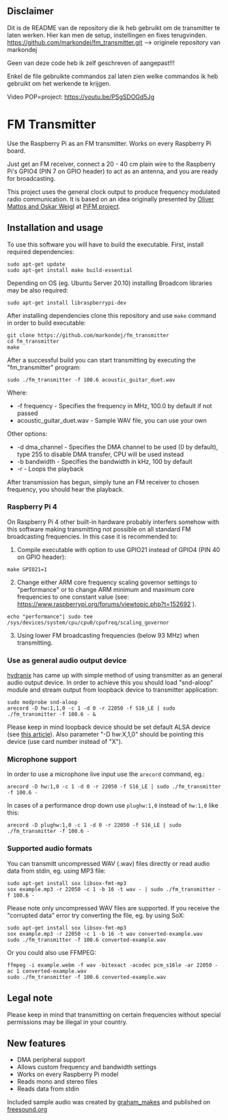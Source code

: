 ## Disclaimer
Dit is de README van de repository die ik heb gebruikt om de transmitter te laten werken. Hier kan men de setup, instellingen en fixes terugvinden.
https://github.com/markondej/fm_transmitter.git --> originele repository van markondej

Geen van deze code heb ik zelf geschreven of aangepast!!!

Enkel de file gebruikte commandos zal laten zien welke commandos ik heb gebruikt om het werkende te krijgen.

Video POP=project: https://youtu.be/PSgSDOGd5Jg


# FM Transmitter
Use the Raspberry Pi as an FM transmitter. Works on every Raspberry Pi board.

Just get an FM receiver, connect a 20 - 40 cm plain wire to the Raspberry Pi's GPIO4 (PIN 7 on GPIO header) to act as an antenna, and you are ready for broadcasting.

This project uses the general clock output to produce frequency modulated radio communication. It is based on an idea originally presented by [Oliver Mattos and Oskar Weigl](http://icrobotics.co.uk/wiki/index.php/Turning_the_Raspberry_Pi_Into_an_FM_Transmitter) at [PiFM project](http://icrobotics.co.uk/wiki/index.php/Turning_the_Raspberry_Pi_Into_an_FM_Transmitter).
## Installation and usage
To use this software you will have to build the executable. First, install required dependencies:
```
sudo apt-get update
sudo apt-get install make build-essential
```
Depending on OS (eg. Ubuntu Server 20.10) installing Broadcom libraries may be also required:
```
sudo apt-get install libraspberrypi-dev
```  
After installing dependencies clone this repository and use `make` command in order to build executable:
```
git clone https://github.com/markondej/fm_transmitter
cd fm_transmitter
make
```
After a successful build you can start transmitting by executing the "fm_transmitter" program:
```
sudo ./fm_transmitter -f 100.6 acoustic_guitar_duet.wav
```
Where:
* -f frequency - Specifies the frequency in MHz, 100.0 by default if not passed
* acoustic_guitar_duet.wav - Sample WAV file, you can use your own

Other options:
* -d dma_channel - Specifies the DMA channel to be used (0 by default), type 255 to disable DMA transfer, CPU will be used instead
* -b bandwidth - Specifies the bandwidth in kHz, 100 by default
* -r - Loops the playback

After transmission has begun, simply tune an FM receiver to chosen frequency, you should hear the playback.
### Raspberry Pi 4
On Raspberry Pi 4 other built-in hardware probably interfers somehow with this software making transmitting not possible on all standard FM broadcasting frequencies. In this case it is recommended to:
1. Compile executable with option to use GPIO21 instead of GPIO4 (PIN 40 on GPIO header):
```
make GPIO21=1
```
2. Change either ARM core frequency scaling governor settings to "performance" or to change ARM minimum and maximum core frequencies to one constant value (see: https://www.raspberrypi.org/forums/viewtopic.php?t=152692 ).
```
echo "performance"| sudo tee /sys/devices/system/cpu/cpu0/cpufreq/scaling_governor
```
3. Using lower FM broadcasting frequencies (below 93 MHz) when transmitting.
### Use as general audio output device
[hydranix](https://github.com/markondej/fm_transmitter/issues/144) has came up with simple method of using transmitter as an general audio output device. In order to achieve this you should load "snd-aloop" module and stream output from loopback device to transmitter application:
```
sudo modprobe snd-aloop
arecord -D hw:1,1,0 -c 1 -d 0 -r 22050 -f S16_LE | sudo ./fm_transmitter -f 100.6 - &
```
Please keep in mind loopback device should be set default ALSA device (see [this article](https://www.alsa-project.org/wiki/Setting_the_default_device)). Also parameter "-D hw:X,1,0" should be pointing this device (use card number instead of "X").
### Microphone support
In order to use a microphone live input use the `arecord` command, eg.:
```
arecord -D hw:1,0 -c 1 -d 0 -r 22050 -f S16_LE | sudo ./fm_transmitter -f 100.6 -
```
In cases of a performance drop down use ```plughw:1,0``` instead of ```hw:1,0``` like this:
```
arecord -D plughw:1,0 -c 1 -d 0 -r 22050 -f S16_LE | sudo ./fm_transmitter -f 100.6 -
```
### Supported audio formats
You can transmitt uncompressed WAV (.wav) files directly or read audio data from stdin, eg. using MP3 file:
```
sudo apt-get install sox libsox-fmt-mp3
sox example.mp3 -r 22050 -c 1 -b 16 -t wav - | sudo ./fm_transmitter -f 100.6 -
```
Please note only uncompressed WAV files are supported. If you receive the "corrupted data" error try converting the file, eg. by using SoX:
```
sudo apt-get install sox libsox-fmt-mp3
sox example.mp3 -r 22050 -c 1 -b 16 -t wav converted-example.wav
sudo ./fm_transmitter -f 100.6 converted-example.wav
```
Or you could also use FFMPEG:
```
ffmpeg -i example.webm -f wav -bitexact -acodec pcm_s16le -ar 22050 -ac 1 converted-example.wav
sudo ./fm_transmitter -f 100.6 converted-example.wav
```
## Legal note
Please keep in mind that transmitting on certain frequencies without special permissions may be illegal in your country.
## New features
* DMA peripheral support
* Allows custom frequency and bandwidth settings
* Works on every Raspberry Pi model
* Reads mono and stereo files
* Reads data from stdin

Included sample audio was created by [graham_makes](https://freesound.org/people/graham_makes/sounds/449409/) and published on [freesound.org](https://freesound.org/)
